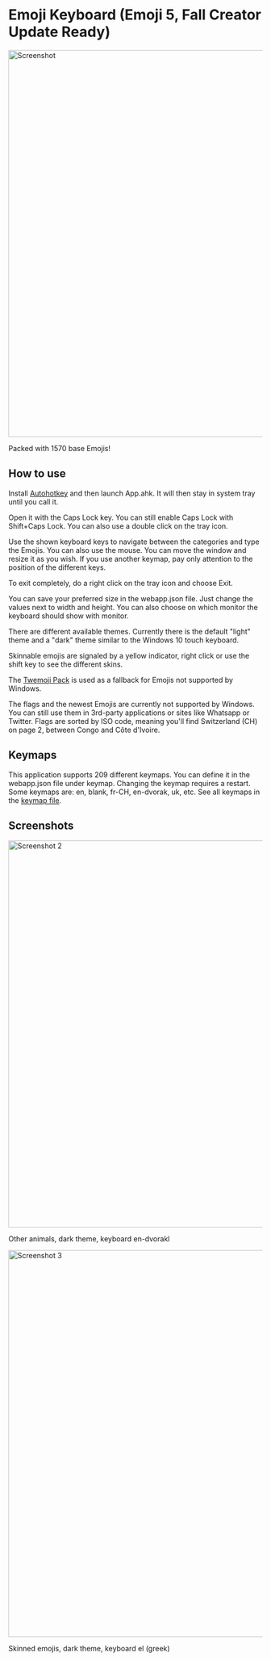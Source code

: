 Emoji Keyboard (Emoji 5, Fall Creator Update Ready)
==============
<img alt="Screenshot" src="http://i.imgur.com/gW11T1R.png" width="767" />

Packed with 1570 base Emojis!

How to use
----------
Install [Autohotkey](https://autohotkey.com/) and then launch App.ahk. It will then stay in system tray until you call it.

Open it with the Caps Lock key. You can still enable Caps Lock with Shift+Caps Lock.
You can also use a double click on the tray icon.

Use the shown keyboard keys to navigate between the categories and type the Emojis. You can also use the mouse. You can move the window and resize it as you wish. If you use another keymap, pay only attention to the position of the different keys.

To exit completely, do a right click on the tray icon and choose Exit.

You can save your preferred size in the webapp.json file. Just change the values next to width and height.
You can also choose on which monitor the keyboard should show with monitor.

There are different available themes. Currently there is the default "light" theme and a "dark" theme similar to the Windows 10 touch keyboard.

Skinnable emojis are signaled by a yellow indicator, right click or use the shift key to see the different skins.

The [Twemoji Pack](https://github.com/twitter/twemoji) is used as a fallback for Emojis not supported by Windows.

The flags and the newest Emojis are currently not supported by Windows. You can still use them in 3rd-party applications or sites like Whatsapp or Twitter.
Flags are sorted by ISO code, meaning you'll find Switzerland (CH) on page 2, between Congo and Côte d'Ivoire.

Keymaps
-------
This application supports 209 different keymaps. You can define it in the webapp.json file under keymap. Changing the keymap requires a restart.
Some keymaps are: en, blank, fr-CH, en-dvorak, uk, etc. See all keymaps in the [keymap file](keymaps.md).

Screenshots
-----------
<img alt="Screenshot 2" src="http://i.imgur.com/cvbcUEr.png" width="767" />

Other animals, dark theme, keyboard en-dvorakl

<img alt="Screenshot 3" src="http://i.imgur.com/zfKADdY.png" width="767" />

Skinned emojis, dark theme, keyboard el (greek)